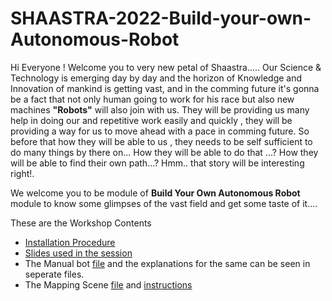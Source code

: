 # SHAASTRA-2022-Build-your-own-Autonomous-Robot


Hi Everyone !
Welcome you to very new petal of Shaastra.....
Our Science & Technology is emerging day by day and the horizon of Knowledge and Innovation of mankind is getting vast, and in the comming future it's gonna be a fact that not only human going to work for his race but also new machines **"Robots"** will also join with us. They will be providing us many help in doing our and repetitive work easily and quickly , they will be providing a way for us to move ahead with a pace in comming future. So before that how they will be able to us , they needs to be self sufficient to do many things by there on... How they will be able to do that ...? How they will be able to find their own path...? 
Hmm.. that story will be interesting right!.

We welcome you to be module of **Build Your Own Autonomous Robot** module to know some glimpses of the vast field and get some taste of it....

These are the Workshop Contents
- [Installation Procedure](https://github.com/Sreehari1709/SHAASTRA-2022-Build-your-own-Autonomous-Robot/blob/master/Installation%20of%20Softwares.md)
- [Slides used in the session]()
- The Manual bot [file](https://github.com/Sreehari1709/SHAASTRA-2022-Build-your-own-Autonomous-Robot/blob/master/roomba_bot.ttt) and the explanations for the same can be seen in seperate files.
- The Mapping Scene [file](https://github.com/Sreehari1709/SHAASTRA-2022-Build-your-own-Autonomous-Robot/blob/master/Mapping_Shaastra.ttt) and [instructions](https://github.com/Sreehari1709/SHAASTRA-2022-Build-your-own-Autonomous-Robot/blob/master/Mapping_scene_instruction.md)
